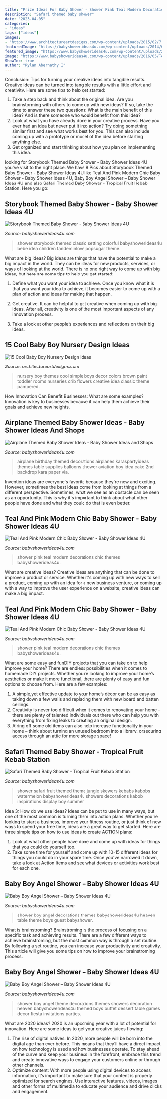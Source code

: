 ```yaml
---
title: "Prize Ideas For Baby Shower - Shower Pink Teal Modern Decorations Chic Themes Babyshowerideas4u"
description: "Safari themed baby shower"
date: "2023-04-05"
categories:
- "ideas"
tags: ["ideas"]
images:
- "https://www.architectureartdesigns.com/wp-content/uploads/2015/02/7.jpeg"
featuredImage: "https://babyshowerideas4u.com/wp-content/uploads/2014/01/airplane-51.jpg"
featured_image: "https://www.babyshowerideas4u.com/wp-content/uploads/2016/05/Teal-And-Pink-Modern-Chic-Baby-Shower-Decorations-600x800.jpg"
image: "https://www.babyshowerideas4u.com/wp-content/uploads/2016/05/Teal-And-Pink-Modern-Chic-Baby-Shower-Decorations-600x800.jpg"
ShowToc: true
author: "Rylan Abernathy I"
---
```



Conclusion: Tips for turning your creative ideas into tangible results.
Creative ideas can be turned into tangible results with a little effort and creativity. Here are some tips to help get started: 
1. Take a step back and think about the original idea. Are you brainstorming with others to come up with new ideas? If so, take the time to answer these two questions: What is the main benefit of this idea? And is there someone who would benefit from this idea? 
2. Look at what you have already done in your creative process. Have you ever had an idea but never put it into action? Try doing something similar first and see what works best for you. This can also include coming up with a prototype or model of the idea before starting anything else. 
3. Get organized and start thinking about how you plan on implementing this idea.

	

		
looking for Storybook Themed Baby Shower - Baby Shower Ideas 4U you've visit to the right place. We have 8 Pics about Storybook Themed Baby Shower - Baby Shower Ideas 4U like Teal And Pink Modern Chic Baby Shower - Baby Shower Ideas 4U, Baby Boy Angel Shower – Baby Shower Ideas 4U and also Safari Themed Baby Shower - Tropical Fruit Kebab Station. Here you go:
		
    
## Storybook Themed Baby Shower - Baby Shower Ideas 4U

<img loading=lazy src="https://babyshowerideas4u.com/wp-content/uploads/2014/08/Classic-Storybook-Themed-Shower-3.jpg" onerror="this.onerror=null;this.src='https://tse4.mm.bing.net/th?id=OIP.w5V0cI8D1ki35NVaHG-5WAHaLH&amp;pid=15.1';" alt="Storybook Themed Baby Shower - Baby Shower Ideas 4U">

_Source: babyshowerideas4u.com_

>shower storybook themed classic setting colorful babyshowerideas4u bebe idea children tandeminlove popsugar theme. 

	

What are big ideas?
Big ideas are things that have the potential to make a big impact in the world. They can be ideas for new products, services, or ways of looking at the world. There is no one right way to come up with big ideas, but here are some tips to help you get started:
1. Define what you want your idea to achieve. Once you know what it is that you want your idea to achieve, it becomes easier to come up with a plan of action and ideas for making that happen.

2. Get creative. It can be helpful to get creative when coming up with big ideas. After all, creativity is one of the most important aspects of any innovation process.

3. Take a look at other people’s experiences and reflections on their big ideas.

    
## 15 Cool Baby Boy Nursery Design Ideas

<img loading=lazy src="https://www.architectureartdesigns.com/wp-content/uploads/2015/02/7.jpeg" onerror="this.onerror=null;this.src='https://tse2.mm.bing.net/th?id=OIP.Wcjdc6FRcot2bbocD9bi7gHaF7&amp;pid=15.1';" alt="15 Cool Baby Boy Nursery Design Ideas">

_Source: architectureartdesigns.com_

>nursery boy themes cool simple boys decor colors brown paint toddler rooms nurseries crib flowers creative idea classic theme pampered. 

	

How Innovation Can Benefit Businesses: What are some examples?
Innovation is key to businesses because it can help them achieve their goals and achieve new heights.

    
## Airplane Themed Baby Shower Ideas - Baby Shower Ideas And Shops

<img loading=lazy src="https://babyshowerideas4u.com/wp-content/uploads/2014/01/airplane-51.jpg" onerror="this.onerror=null;this.src='https://tse1.mm.bing.net/th?id=OIP.nKpbKO2XOuZ3Xb297BfY7gHaLH&amp;pid=15.1';" alt="Airplane Themed Baby Shower Ideas - Baby Shower Ideas and Shops">

_Source: babyshowerideas4u.com_

>airplane birthday themed decorations airplanes karaspartyideas themes table supplies balloons shower aviation boy idea cake 2nd backdrop kara paper via. 

	

Invention ideas are everyone's favorite because they're new and exciting. However, sometimes the best ideas come from looking at things from a different perspective. Sometimes, what we see as an obstacle can be seen as an opportunity. This is why it's important to think about what other people have done and what they could do that is even better.

    
## Teal And Pink Modern Chic Baby Shower - Baby Shower Ideas 4U

<img loading=lazy src="https://www.babyshowerideas4u.com/wp-content/uploads/2016/05/Teal-And-Pink-Modern-Chic-Baby-Shower-Decorations-600x800.jpg" onerror="this.onerror=null;this.src='https://tse3.mm.bing.net/th?id=OIP.z2FAPgmg_7A8ZMUJC6SJtAHaJ4&amp;pid=15.1';" alt="Teal And Pink Modern Chic Baby Shower - Baby Shower Ideas 4U">

_Source: babyshowerideas4u.com_

>shower pink teal modern decorations chic themes babyshowerideas4u. 

	

What are creative ideas?
Creative ideas are anything that can be done to improve a product or service. Whether it's coming up with new ways to sell a product, coming up with an idea for a new business venture, or coming up with a way to improve the user experience on a website, creative ideas can make a big impact.

    
## Teal And Pink Modern Chic Baby Shower - Baby Shower Ideas 4U

<img loading=lazy src="https://babyshowerideas4u.com/wp-content/uploads/2016/05/Teal-And-Pink-Modern-Chic-Baby-Shower-Decorations.jpg" onerror="this.onerror=null;this.src='https://tse1.mm.bing.net/th?id=OIP.4tRsbfNSq2vKKtSGMn_CwwHaJ4&amp;pid=15.1';" alt="Teal And Pink Modern Chic Baby Shower - Baby Shower Ideas 4U">

_Source: babyshowerideas4u.com_

>shower pink teal modern decorations chic themes babyshowerideas4u. 

	

What are some easy and funDIY projects that you can take on to help improve your home?
There are endless possibilities when it comes to homemade DIY projects. Whether you’re looking to improve your home’s aesthetics or make it more functional, there are plenty of easy and fun options to choose from. Here are a few examples: 
1. A simple,yet effective update to your home’s décor can be as easy as taking down a few walls and replacing them with new board and batten ceilings. 
2. Creativity is never too difficult when it comes to renovating your home – there are plenty of talented individuals out there who can help you with everything from fixing leaks to creating an original design. 
3. Airing off some old items can also help increase functionality in your home – think about turning an unused bedroom into a library, orsecuring access through an attic for more storage space!

    
## Safari Themed Baby Shower - Tropical Fruit Kebab Station

<img loading=lazy src="https://babyshowerideas4u.com/wp-content/uploads/2014/05/safari-baby-shower-ideas-food-ideas-fruit-kebabs.jpg" onerror="this.onerror=null;this.src='https://tse3.mm.bing.net/th?id=OIP.Bbew9QhRBBtuWRka4XXfUwHaLJ&amp;pid=15.1';" alt="Safari Themed Baby Shower - Tropical Fruit Kebab Station">

_Source: babyshowerideas4u.com_

>shower safari fruit themed theme jungle skewers kebabs kabobs watermelon babyshowerideas4u showers decorations kabob inspirations display boy summer. 

	

Idea 3: How do we use ideas?
Ideas can be put to use in many ways, but one of the most common is turning them into action plans. Whether you're looking to start a business, improve your fitness routine, or just think of new ways to spend your free time, ideas are a great way to get started. Here are three simple tips on how to use ideas to create ACTION plans:
1. Look at what other people have done and come up with ideas for things that you could do yourself too.
2. Take some time for yourself and come up with 10-15 different ideas for things you could do in your spare time. Once you've narrowed it down, take a look at Action Items and see what devices or activities work best for each one.

    
## Baby Boy Angel Shower – Baby Shower Ideas 4U

<img loading=lazy src="https://babyshowerideas4u.com/wp-content/uploads/2016/09/Baby-Boy-Angel-Shower-Guest-Table-600x800.jpg" onerror="this.onerror=null;this.src='https://tse4.mm.bing.net/th?id=OIP.eq5dt8KfbcIsuzB6jlqkAgHaJ4&amp;pid=15.1';" alt="Baby Boy Angel Shower – Baby Shower Ideas 4U">

_Source: babyshowerideas4u.com_

>shower boy angel decorations themes babyshowerideas4u heaven table theme boys guest babyshower. 

	

What is brainstroming? Brainstroming is the process of focusing on a specific task and achieving results. There are a few different ways to achieve brainstroming, but the most common way is through a set routine. By following a set routine, you can increase your productivity and creativity. This article will give you some tips on how to improve your brainstroming process.

    
## Baby Boy Angel Shower – Baby Shower Ideas 4U

<img loading=lazy src="https://babyshowerideas4u.com/wp-content/uploads/2016/09/Baby-Boy-Angel-Shower-Dessert-Buffet.jpg" onerror="this.onerror=null;this.src='https://tse1.mm.bing.net/th?id=OIP.CrgMG9yMoGAcG1Er7Z_ZTgHaJ4&amp;pid=15.1';" alt="Baby Boy Angel Shower – Baby Shower Ideas 4U">

_Source: babyshowerideas4u.com_

>shower boy angel theme decorations themes showers decoration heaven babyshowerideas4u themed boys buffet dessert table games decor fiesta invitations parties. 

	

What are 2020 ideas?
2020 is an upcoming year with a lot of potential for innovation. Here are some ideas to get your creative juices flowing: 
1. The rise of digital natives: In 2020, more people will be born into the digital age than ever before. This means that they’ll have a direct impact on how technology is used and how businesses operate. To stay ahead of the curve and keep your business in the forefront, embrace this trend and create innovative ways to engage your customers online or through other channels. 
2. Optimize content: With more people using digital devices to access information, it’s important to make sure that your content is properly optimized for search engines. Use interactive features, videos, images and other forms of multimedia to educate your audience and drive clicks and engagement. 

